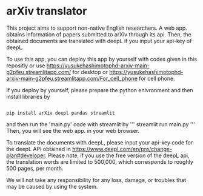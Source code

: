 # arXiv translator

This project aims to support non-native English researchers.
A web app. obtains information of papers submitted to arXiv through its api.
Then, the obtained documents are translated with deepL if you input your api-key of deepL.
 
To use this app, you can deploy this app by yourself with codes given in this repositly or use
https://yusukehashimotophd-arxiv-main-g2pfeu.streamlitapp.com/
for desktop or
https://yusukehashimotophd-arxiv-main-g2pfeu.streamlitapp.com/For_cell_phone
for cell phone.

If you deploy by yourself, please prepare the python enivronment and then install libraries by
<pre><code>
pip install arXiv deepl pandas streamlit
</code></pre>
and then run the 'main.py' code with streamlit by
'''
streamlit run main.py
'''
Then, you will see the web app. in your web browser.


To translate the documents with deepL, please input your api-key code for the deepL API obtained in https://www.deepl.com/en/pro/change-plan#developer.
Please note, if you use the free version of the deepL api, the translation words are limited to 500,000, which corresponds to roughly 500 pages, per month.

We will not take any responsibility for any loss, damage, or troubles that may be caused by using the system.
